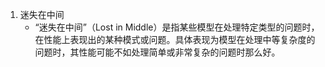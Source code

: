 1. 迷失在中间
    - “迷失在中间”（Lost in Middle）是指某些模型在处理特定类型的问题时，在性能上表现出的某种模式或问题。具体表现为模型在处理中等复杂度的问题时，其性能可能不如处理简单或非常复杂的问题时那么好。